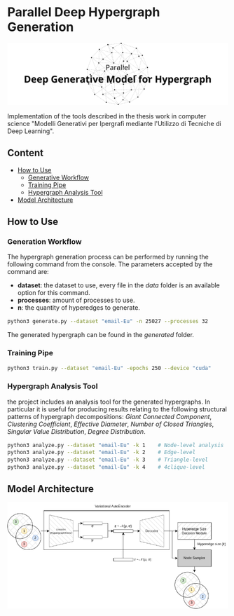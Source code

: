 # Parallel Deep Hypergraph Generation

![Header Image](assets/header_image.png "parallel deep hypergraph generation")

Implementation of the tools described in the thesis work in computer science "Modelli Generativi per Ipergrafi mediante l'Utilizzo di Tecniche di Deep Learning".

## Content

- [How to Use](#how-to-use)
    - [Generative Workflow](#generation-workflow)
    - [Training Pipe](#training-pipe)
    - [Hypergraph Analysis Tool](#hypergraph-analysis-tool)
- [Model Architecture](#model-architecture)

## How to Use

### Generation Workflow

The hypergraph generation process can be performed by running the following command from the console. The parameters accepted by the command are:

- **dataset**: the dataset to use, every file in the *data* folder is an available option for this command.
- **processes**: amount of processes to use.
- **n**: the quantity of hyperedges to generate.

```bash
python3 generate.py --dataset "email-Eu" -n 25027 --processes 32
```

The generated hypergraph can be found in the *generated* folder.

### Training Pipe

```bash
python3 train.py --dataset "email-Eu" -epochs 250 --device "cuda"
```

### Hypergraph Analysis Tool

the project includes an analysis tool for the generated hypergraphs. In particular it is useful for producing results relating to the following structural patterns of hypergraph decompositions: *Giant Connected Component*, *Clustering Coefficient*, *Effective Diameter*, *Number of Closed Triangles*, *Singular Value Distribution*, *Degree Distribution*.

```bash
python3 analyze.py --dataset "email-Eu" -k 1    # Node-level analysis
python3 analyze.py --dataset "email-Eu" -k 2    # Edge-level
python3 analyze.py --dataset "email-Eu" -k 3    # Triangle-level
python3 analyze.py --dataset "email-Eu" -k 4    # 4clique-level
```

## Model Architecture

![Model Architecture](/assets/architecture.png "Model Architecture")
